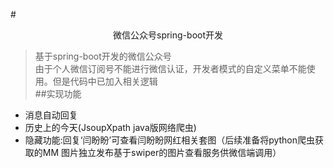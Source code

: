 #<center>微信公众号spring-boot开发</center>
>基于spring-boot开发的微信公众号  
>由于个人微信订阅号不能进行微信认证，开发者模式的自定义菜单不能使用。但是代码中已加入相关逻辑  
>##实现功能
* 消息自动回复
* 历史上的今天(JsoupXpath java版网络爬虫)
* 隐藏功能:回复‘闫盼盼’可查看闫盼盼网红相关套图（后续准备将python爬虫获取的MM 图片独立发布基于swiper的图片查看服务供微信端调用）